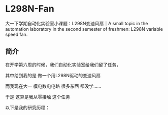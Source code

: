 # L298N-Fan
大一下学期自动化实验室小课题：L298N变速风扇｜A small topic in the automation laboratory in the second semester of freshmen: L298N variable speed fan.

## 简介
在开学第六周的时候，我们自动化实验室给我们留了任务，

其中给到我的是 做一个用L298N驱动的变速风扇

而我现在大一 模电数电电路 很多东西 都没学......

于是 这算是我从零接触 这个任务

以下是我的研究历程：
